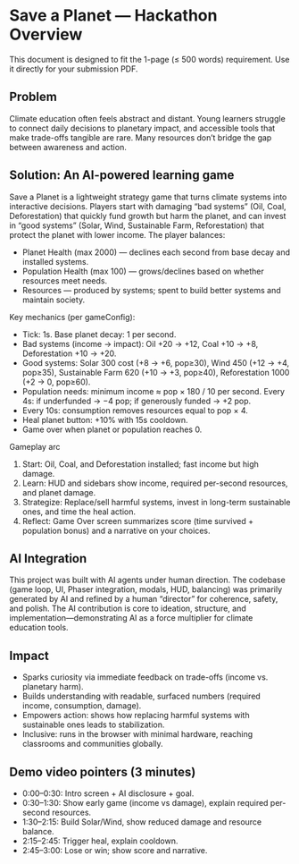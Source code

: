 # Save a Planet — Hackathon Overview

This document is designed to fit the 1-page (≤ 500 words) requirement. Use it directly for your submission PDF.

## Problem
Climate education often feels abstract and distant. Young learners struggle to connect daily decisions to planetary impact, and accessible tools that make trade-offs tangible are rare. Many resources don’t bridge the gap between awareness and action.

## Solution: An AI-powered learning game
Save a Planet is a lightweight strategy game that turns climate systems into interactive decisions. Players start with damaging “bad systems” (Oil, Coal, Deforestation) that quickly fund growth but harm the planet, and can invest in “good systems” (Solar, Wind, Sustainable Farm, Reforestation) that protect the planet with lower income. The player balances:
- Planet Health (max 2000) — declines each second from base decay and installed systems.
- Population Health (max 100) — grows/declines based on whether resources meet needs.
- Resources — produced by systems; spent to build better systems and maintain society.

Key mechanics (per gameConfig):
- Tick: 1s. Base planet decay: 1 per second.
- Bad systems (income → impact): Oil +20 → +12, Coal +10 → +8, Deforestation +10 → +20.
- Good systems: Solar 300 cost (+8 → +6, pop≥30), Wind 450 (+12 → +4, pop≥35), Sustainable Farm 620 (+10 → +3, pop≥40), Reforestation 1000 (+2 → 0, pop≥60).
- Population needs: minimum income ≈ pop × 180 / 10 per second. Every 4s: if underfunded → −4 pop; if generously funded → +2 pop.
- Every 10s: consumption removes resources equal to pop × 4.
- Heal planet button: +10% with 15s cooldown.
- Game over when planet or population reaches 0.

Gameplay arc
1) Start: Oil, Coal, and Deforestation installed; fast income but high damage.
2) Learn: HUD and sidebars show income, required per-second resources, and planet damage.
3) Strategize: Replace/sell harmful systems, invest in long-term sustainable ones, and time the heal action.
4) Reflect: Game Over screen summarizes score (time survived + population bonus) and a narrative on your choices.

## AI Integration
This project was built with AI agents under human direction. The codebase (game loop, UI, Phaser integration, modals, HUD, balancing) was primarily generated by AI and refined by a human “director” for coherence, safety, and polish. The AI contribution is core to ideation, structure, and implementation—demonstrating AI as a force multiplier for climate education tools.

## Impact
- Sparks curiosity via immediate feedback on trade-offs (income vs. planetary harm).
- Builds understanding with readable, surfaced numbers (required income, consumption, damage).
- Empowers action: shows how replacing harmful systems with sustainable ones leads to stabilization.
- Inclusive: runs in the browser with minimal hardware, reaching classrooms and communities globally.

## Demo video pointers (3 minutes)
- 0:00–0:30: Intro screen + AI disclosure + goal.
- 0:30–1:30: Show early game (income vs damage), explain required per-second resources.
- 1:30–2:15: Build Solar/Wind, show reduced damage and resource balance.
- 2:15–2:45: Trigger heal, explain cooldown.
- 2:45–3:00: Lose or win; show score and narrative.
